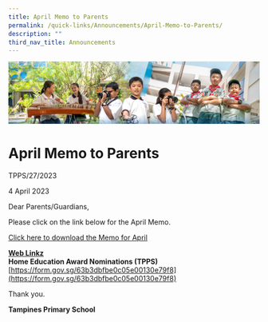 ```yaml
---
title: April Memo to Parents
permalink: /quick-links/Announcements/April-Memo-to-Parents/
description: ""
third_nav_title: Announcements
---
```

![](/images/AboutUs.jpg)

April Memo to Parents
=====================

TPPS/27/2023

  

4 April 2023

  

Dear Parents/Guardians,

  

Please click on the link below for the April Memo.  

  

[Click here to download the Memo for April](https://tampinespri-moe-edu-sg-admin.cwp.sg/for-parents/letters-to-parents-2022)

  

<u><b>Web Linkz</b></u> <br>
<b>Home Education Award Nominations (TPPS)</b> <br>
[https://form.gov.sg/63b3dbfbe0c05e00130e79f8](https://form.gov.sg/63b3dbfbe0c05e00130e79f8)

  

Thank you.  

  

<b>Tampines Primary School</b>